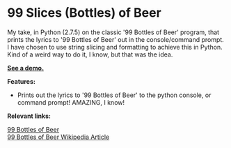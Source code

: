 99 Slices (Bottles) of Beer
=============================

My take, in Python (2.7.5) on the classic '99 Bottles of Beer' program, that prints the lyrics to '99 Bottles of Beer' out in the console/command prompt. I have chosen to use string slicing and formatting to achieve this in Python. Kind of a weird way to do it, I know, but that was the idea.

**[See a demo.](http://repl.it/MTx)**

**Features:**

- Prints out the lyrics to '99 Bottles of Beer' to the python console, or command prompt! AMAZING, I know!

**Relevant links:**  

[99 Bottles of Beer](http://www.99-bottles-of-beer.net/)  
[99 Bottles of Beer Wikipedia Article](http://en.wikipedia.org/wiki/99_Bottles_of_Beer)  
